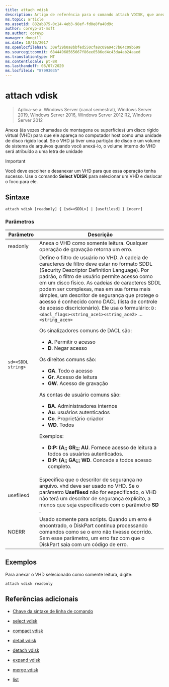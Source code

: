 ```yaml
---
title: attach vdisk
description: Artigo de referência para o comando attach VDISK, que anexa (às vezes, chamadas de montagens ou superfícies) um disco rígido virtual (VHD) para que ele apareça no computador host como uma unidade de disco rígido local.
ms.topic: article
ms.assetid: 882ab875-0c14-4eb3-98ef-fd0e8fa40d9c
author: coreyp-at-msft
ms.author: coreyp
manager: dongill
ms.date: 10/16/2017
ms.openlocfilehash: 30ef29b0a8bbfed550cfa8c09a94c7b64c09b699
ms.sourcegitcommit: 68444968565667f86ee0586ed4c43da4ab24aaed
ms.translationtype: MT
ms.contentlocale: pt-BR
ms.lasthandoff: 08/07/2020
ms.locfileid: "87993035"
---
```

# <a name="attach-vdisk"></a>attach vdisk

> Aplica-se a: Windows Server (canal semestral), Windows Server 2019, Windows Server 2016, Windows Server 2012 R2, Windows Server 2012

Anexa (às vezes chamadas de montagens ou superfícies) um disco rígido virtual (VHD) para que ele apareça no computador host como uma unidade de disco rígido local. Se o VHD já tiver uma partição de disco e um volume de sistema de arquivos quando você anexá-lo, o volume interno do VHD será atribuído a uma letra de unidade

> [!IMPORTANT]
> Você deve escolher e desanexar um VHD para que essa operação tenha sucesso. Use o comando **Select VDISK** para selecionar um VHD e deslocar o foco para ele.

## <a name="syntax"></a>Sintaxe

```
attach vdisk [readonly] { [sd=<SDDL>] | [usefilesd] } [noerr]
```

### <a name="parameters"></a>Parâmetros

| Parâmetro | Descrição |
| --------- | ----------- |
| readonly | Anexa o VHD como somente leitura. Qualquer operação de gravação retorna um erro. |
| `sd=<SDDL string>` | Define o filtro de usuário no VHD. A cadeia de caracteres de filtro deve estar no formato SDDL (Security Descriptor Definition Language). Por padrão, o filtro de usuário permite acesso como em um disco físico. As cadeias de caracteres SDDL podem ser complexas, mas em sua forma mais simples, um descritor de segurança que protege o acesso é conhecido como DACL (lista de controle de acesso discricionário). Ele usa o formulário: `D:<dacl_flags><string_ace1><string_ace2>` ...`<string_acen>`<p>Os sinalizadores comuns de DACL são:<ul><li>**A**. Permitir o acesso</li><li>**D**. Negar acesso</li></ul>Os direitos comuns são:<ul><li>**GA**. Todo o acesso</li><li>**Gr**. Acesso de leitura</li><li> **GW**. Acesso de gravação</li></ul>As contas de usuário comuns são:<ul><li>**BA**. Administradores internos</li><li>**Au**. usuários autenticados</li><li>**Co**. Proprietário criador</li><li>**WD**. Todos</li></ul>Exemplos:<ul><li>**D:P: (A;; GR;;; AU**. Fornece acesso de leitura a todos os usuários autenticados.</li><li>**D:P: (A;; GA;;; WD**. Concede a todos acesso completo.</li></ul> |
| usefilesd | Especifica que o descritor de segurança no arquivo. vhd deve ser usado no VHD. Se o parâmetro **Usefilesd** não for especificado, o VHD não terá um descritor de segurança explícito, a menos que seja especificado com o parâmetro **SD** . |
| NOERR | Usado somente para scripts. Quando um erro é encontrado, o DiskPart continua processando comandos como se o erro não tivesse ocorrido. Sem esse parâmetro, um erro faz com que o DiskPart saia com um código de erro. |

## <a name="examples"></a>Exemplos

Para anexar o VHD selecionado como somente leitura, digite:

```
attach vdisk readonly
```

## <a name="additional-references"></a>Referências adicionais

- [Chave da sintaxe de linha de comando](command-line-syntax-key.md)

- [select vdisk](select-vdisk.md)

- [compact vdisk](compact-vdisk.md)

- [detail vdisk](detail-vdisk.md)

- [detach vdisk](detach-vdisk.md)

- [expand vdisk](expand-vdisk.md)

- [merge vdisk](merge-vdisk.md)

- [list](./list.md)